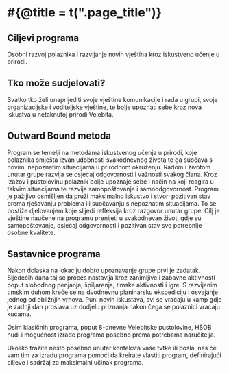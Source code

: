 # #{@title = t(".page_title")}

## Ciljevi programa

Osobni razvoj polaznika i razvijanje novih vještina kroz iskustveno učenje u prirodi.

## Tko može sudjelovati?

Svatko tko želi unaprijediti svoje vještine komunikacije i rada u grupi, svoje organizacijske i voditeljske vještine, te bolje upoznati sebe kroz nova iskustva u netaknutoj prirodi Velebita.

## Outward Bound metoda

Program se temelji na metodama iskustvenog učenja u prirodi, koje polaznika smješta izvan udobnosti svakodnevnog života te ga suočava s novim, nepoznatim situacijama u prirodnom okruženju. Radom i životom unutar grupe razvija se osjećaj odgovornosti i važnosti svakog člana. Kroz izazov i pustolovinu polaznik bolje upoznaje sebe i način na koji reagira u takvim situacijama te razvija samopoštovanje i samoodgovornost. Program je pažljivo osmišljen da pruži maksimalno iskustvo i stvori pozitivan stav prema rješavanju problema ili suočavanju s nepoznatim situacijama. To se postiže djelovanjem koje slijedi refleksija kroz razgovor unutar grupe. Cilj je vještine naučene na programu prenijeti u svakodnevan život, gdje su samopoštovanje, osjećaj odgovornosti i pozitivan stav sve potrebnije osobne kvalitete.

## Sastavnice programa

Nakon dolaska na lokaciju dobro upoznavanje grupe prvi je zadatak. Sljedećih dana taj se proces nastavlja kroz zanimljive i zabavne aktivnosti poput slobodnog penjanja, špiljarenja, timske aktivnosti i igre. S razvijenim timskim duhom kreće se na dvodnevnu planinarsku ekspediciju i osvajanje jednog od obližnjih vrhova. Puni novih iskustava, svi se vraćaju u kamp gdje je zadnji dan proslava uz dodjelu priznanja nakon čega se polaznici vraćaju kućama.

Osim klasičnih programa, poput 8-dnevne Velebitske pustolovine, HŠOB nudi i mogućnost izrade programa posebno prema potrebama naručitelja.

Ukoliko tražite nešto posebno unutar konteksta vaše tvtke ili posla, naš će vam tim za izradu programa pomoći da kreirate vlastiti program, definirajući ciljeve i sadržaj za maksimalni učinak programa.
